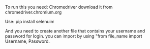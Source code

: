 To run this you need:
Chromedriver download it from chromedriver.chromium.org

Use:
pip install selenuim

And you need to create another file that contains your username and password for login.
you can import by using "from file_name import Username, Password.
